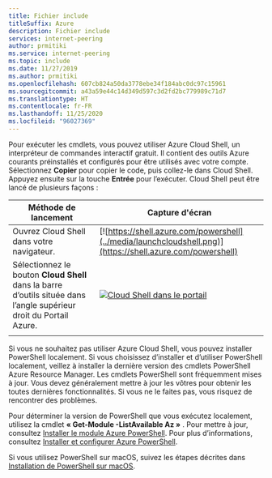 ```yaml
---
title: Fichier include
titleSuffix: Azure
description: Fichier include
services: internet-peering
author: prmitiki
ms.service: internet-peering
ms.topic: include
ms.date: 11/27/2019
ms.author: prmitiki
ms.openlocfilehash: 607cb824a50da3778ebe34f184abc0dc97c15961
ms.sourcegitcommit: a43a59e44c14d349d597c3d2fd2bc779989c71d7
ms.translationtype: HT
ms.contentlocale: fr-FR
ms.lasthandoff: 11/25/2020
ms.locfileid: "96027369"
---
```

Pour exécuter les cmdlets, vous pouvez utiliser Azure Cloud Shell, un interpréteur de commandes interactif gratuit. Il contient des outils Azure courants préinstallés et configurés pour être utilisés avec votre compte. Sélectionnez **Copier** pour copier le code, puis collez-le dans Cloud Shell. Appuyez ensuite sur la touche **Entrée** pour l’exécuter. Cloud Shell peut être lancé de plusieurs façons :


| Méthode de lancement | Capture d'écran  |
|-----------------------------------------------|---|
| Ouvrez Cloud Shell dans votre navigateur. | [![https://shell.azure.com/powershell](../media/launchcloudshell.png)](https://shell.azure.com/powershell) |
| Sélectionnez le bouton **Cloud Shell** dans la barre d’outils située dans l’angle supérieur droit du Portail Azure. | [![Cloud Shell dans le portail](../media/cloud-shell-menu.png)](https://portal.azure.com) |
|  |  |


Si vous ne souhaitez pas utiliser Azure Cloud Shell, vous pouvez installer PowerShell localement. Si vous choisissez d’installer et d’utiliser PowerShell localement, veillez à installer la dernière version des cmdlets PowerShell Azure Resource Manager. Les cmdlets PowerShell sont fréquemment mises à jour. Vous devez généralement mettre à jour les vôtres pour obtenir les toutes dernières fonctionnalités. Si vous ne le faites pas, vous risquez de rencontrer des problèmes.

Pour déterminer la version de PowerShell que vous exécutez localement, utilisez la cmdlet **« Get-Module -ListAvailable Az »** . Pour mettre à jour, consultez [Installer le module Azure PowerShell](/powershell/azure/azurerm/install-azurerm-ps). Pour plus d’informations, consultez [Installer et configurer Azure PowerShell](/powershell/azure/azurerm/overview).

Si vous utilisez PowerShell sur macOS, suivez les étapes décrites dans [Installation de PowerShell sur macOS](/powershell/scripting/install/installing-powershell-core-on-macos?view=powershell-6).